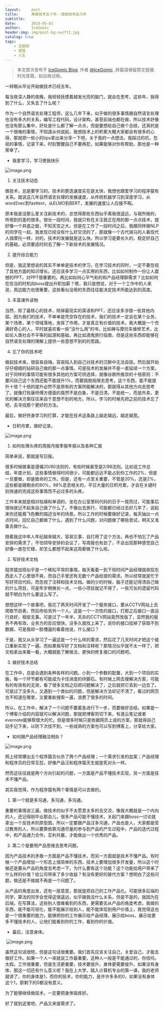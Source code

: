 ```yaml
---
layout:     post
title:      再做技术五十年--我做技术这几年
subtitle:   
date:       2019-05-01
author:     IceGomic
header-img: img/post-bg-swift2.jpg
catalog: true
tags:
    - 互联网
    - 感悟
    - 人生
---
```



> 本文首次发布于 [IceGomic Blog](http://icegomic.github.io), 作者 [@IceGomic](http://github.com/icegomic) ,转载请保留原文链接.
时光荏苒，如白驹过隙。

一转眼从毕业开始做技术已经五年。

每当夜深人静的夜晚，我轻轻抚摸着越发光亮的脑门，就会在思考，这些年，我得到了什么，又失去了什么呢？

作为一个自然语言处理工程师，这么几年下来，似乎做的很多事情跟自然语言处理也没有多大的关系，编写工程代码，设计架构，甚至前端也都在做，所以技术好像也没有那么集中，好处是什么都了解一点点，但是要想给自己做个总结，还真的是一个很难的事情，不知道从何说起，我想技术上的积累大概大家都会有很多的心得，那就把一些小的tips拿出来分享一下吧，关于我的一点想法，我踩过的坑，忽视的事情，记录下来，时刻警醒自己不要再犯，如果能够对你有帮助，那也是一种荣幸了。

*   我爱学习，学习使我快乐

![image.png](https://upload-images.jianshu.io/upload_images/100763-30558580c9899733.png?imageMogr2/auto-orient/strip%7CimageView2/2/w/1240)

1.  关注技术动态

做技术，总是要学习的。技术的更迭速度实在是太快，我想也跟爱学习的程序猿有关系。就说这几年自然语言处理的发展速度，从传统机器学习到深度学习，从word2vec到fasttext，从ELMO到BERT，发展的速度让人应接不暇。

原本我是没那么爱关注新技术的，总觉得那些东西似乎离我很遥远，与我所做的，所用到的差的很多。很长一段时间，我就只有在关注我正在用的那一点点技术，就好像一个井底之蛙，不知天空之大。但是在工作了一段时间之后，我跟同样做NLP的同学在一起，我发现已经没有什么好交流的了，那就像一个古代骑马的人看现代人骑摩托一样，对的，技术的发展就是这么快。所以学习是要长久的，稳定好自己的基础，必须要适时的去了解一下新技术的发展情况。

2.  提升综合能力

但是，我这里想说的其实不单单是技术的学习，在学习技术的同时，一定不要忽视了其他方面的知识增长。还应该多学习一点实用的东西，比如如何制作一份让人震撼的PPT，对PPT很重要的。再比如如何心平气和的和产品经理聊需求？比如如何在恰当的时机向boss提出升职加薪？嗯，我只是想说，对于一个工作中的人来说，周边能力也很重要，这些看似没用的东西往往能决定技术所能达到的高度。

3.  丰富课外读物

当然，除了最核心的技术，除掉最现实的英语和PPT，还应该多涉猎一些其他内容。因为我们的技术，不单单是凭空存在的技术，我们的技术一定会在某个业务，某个场景，某个领域落地，发挥了作用，才是真正有价值的技术。我大概是一个充满好奇心的人，平时就喜欢看一些“没什么用”的书，比如禅与摩托车维修艺术，比如论人类社会不平等的起源和基础，再比如酒鬼旅行指南，但是这些东西却能够在自然语言处理的理解上提供一些意想不到的的思路。

4.  忘了你的技术吧

做起技术来，很容易自嗨，容易陷入到自己对技术的沉醉中无法自拔。然后就开始仔仔细细的钻研自己做的那一点事情。可是技术的发展并不是一直延续一个方案，对于同样的事情可能有很多其他的方案可供选择，就像谷歌所推崇的十倍原则：不要问自己这个东西还能不能提升1%，而要跳脱局限去思考，这个东西，能不能提升十倍？十倍的提升必然不是原有的方案所能解决的，那就得从其他方向去思考了。就像打败康师傅方便面的竟然不是白象，不是日清，不是统一，而是外卖，更优的解决方案往往来自于意想不到的地方。所以，学习的时候先把之前的技术忘了吧，去寻找那个更好的方法。

最后，做好终身学习的打算，才能在技术这条路上越走越远，越走越宽。

*   日积月累，做好记录。

![image.png](https://upload-images.jianshu.io/upload_images/100763-5aee168f4ddfa164.png?imageMogr2/auto-orient/strip%7CimageView2/2/w/1240)

1.  如何处理头疼的周报月报季报年报以及各种汇报

简单来说，那就是写日报。

很多时候做事是遵循20/80法则的，有些时候甚至是2/98法则。比如说工作总结，年度计划，这些事情做得时间很少，可能都远远不能占到你工作的2%，但是一旦要做，却是致命的工作。但是，还有一点至关重要，不管是20%，还是2%，这些都是跟剩余的80%，98%息息相关的，平日大量的日积月累，才会在关键时刻快速的完成这些事情而不必过多的头疼。

工作本来就是相对枯燥和单调的，坐在办公室里码代码的日子一晃而过，可能事后很快就记不起来自己做了什么了。不像出去旅行，可能都已经过去好几年了，说起来你还能眉飞色舞的描述当年的场景。所以工作的时候要做好记录，每天抽出一点点时间，回忆自己都做了什么，遇到了什么问题，对问题做了哪些尝试，明天又准备去做什么。

随着我这中年人年纪越来越大，容易忘事，自打用了这个方法，再也不怕忘了产品安排的需求了，不怕领导安排的会议了，写周报也有劲了，不会出现那种感觉自己好像一直在忙碌，却怎么都想不起来这周都做了什么啦。

2.  写好技术文档

程序猿加班似乎是一个稀松平常的事情。每天看着一到下班时间产品经理就收拾东西走人了心里很不爽，而自己手里还有无数个产品给提的需求。所以经常就是忙于写好项目代码，而忽视了注释和技术文档。做的少的时候，脑子还能记得清自己做的什么项目，可是年岁稍微长一点，一些小项目就记不得了，一些冗长的遗留代码就不明白为什么要这么写了。

想想这样一个故事吧，我花了两天时间开发了一个服务接口，要从CCTV网站上去爬取节目表，然后传给另外一个人。这是一个一次性的接口，打那之后接口一直运行良好，相安无事。可是过了一年半，天杀的CCTV网站竟然改版了，显然我的服务不再有效，业务方的反应很快，没多久就找上来了，说你的接口挂掉了获取不到数据，可是我却一脸懵逼的看着他说，什么接口？

于是，我又从头学习了一遍这是一个什么样的需求，然后花了几天时间才把这个接口重新实现了一遍。而如果我写好了文档和注释呢？那情况似乎就不太一样了，把文档拿出来看一看，大概就能了解做法，更快的修复接口的问题吧。

3.  做好技术总结

在工作中，总是会遇到各种各样的问题。小到一个参数的配置，大到一个项目的实施，每一个环节都有可能成为卡住进度的绊脚石。有时候上网去搜解决方案，可能有的有效有的无效，看了很多文档之后把问题解决了，之后就把它丢到一边去了。可是过了没多久，又遇到一个类似的问题，但是解决方法却记不清了，看过的网页也不知道在哪里，又要重新搜索一遍，浪费了很多的时间。

所以，在工作中，解决了一个问题不要着急进行下一步，而要做好总结。如果是一个博客介绍的内容就可以解决问题，那就把博客剪切下来，有道云笔记或者evernote能够帮很大的忙。但是很多时候只是依据网页上说的方案，那就得自己动手记下来，以防下次找不到，一些成熟的方案也可以写到博客上，分享给大家。

*   如何跟产品经理融洽相处？

![image.png](https://upload-images.jianshu.io/upload_images/100763-9c8cc504d3310b8a.png?imageMogr2/auto-orient/strip%7CimageView2/2/w/1240)

网上经常爆出五个程序猿合伙杀了两个产品经理；一个需求引发的血案；产品经理和程序员的日常互怼。好像产品汪和程序猿天生就是死对头一样。

然而这往往就是两个方向引起的问题，一方面是产品不懂技术实现，另一方面是技术不懂产品。

其实我觉得，作为程序猿有两个事情是可以去做的。

1.  第一个就是多沟通，多沟通，多沟通。

重要的事情说三遍。做技术的似乎不太愿意太多的去交流，像我大概就是一个内向的人，还记得刚毕业那会儿，很多产品可能不懂技术，关起门来跟boss一讨论就拿出一个反技术的原型图，所以一定要跟产品汪多沟通，产品也是人，大家都是受过教育的人，所以要靠依靠沟通尽量的参与到产品的产生过程中，产品的迭代过程中，和产品通力合作，互利共赢，才能做出一个优秀的产品。

2.  第二个是要用产品思维去思考问题。

因为产品技术的矛盾一方面是产品不懂技术，而另一方面就是技术不懂产品。有时候一个产品增加一个形态上很简单的东西，技术上要增加很多开发量，所以这个时候还是要从产品的角度去考虑一下，为什么要有这个功能？这个功能给用户带来了什么样的价值？给公司带来了多少收益？有没有更好的替代方案？想明白了这些问题，做还是不做就不再是一个问题了。

从产品的角度出发，还有一层意思，那就是把自己的工作产品化。可能很多后端的同学，算法的同学会觉得这很遥远，似乎跟我没什么关系，但是不是的，就因为在后端，在写算法，这些别人很难看到的东西，更需要去从产品的角度考虑，我做的东西，能不能可视化，能不能展示给别人，能不能体现到用户价值上，我觉得这也是一个很重要的能力，能够把你的工作展示给产品经理，展示给boss，展示给更多不懂技术的人，让他们能看到你的工作，看到你的价值。

*   最后，注意身体。

 ![image.png](https://upload-images.jianshu.io/upload_images/100763-c0b218b6b4ede5a8.png?imageMogr2/auto-orient/strip%7CimageView2/2/w/1240)

虽然这句话很短，但是这句话很重要。我们首先应该关注自己，关爱自己，才能去做好工作。如果一个人一来就说工作最重要，这种人一般是不能通过的，你信吗，太假。工作很重要，但是生活更重要，技术要提升，身体更需要提升。如果没有身体，那这一切还有什么意义呢？我在上大学，踏入计算机专业的第一课，我的老师就讲了，你的身体是1，而你的技术，你的能力，是许许多多的0，如果没有身体这个1，那剩下的0都没有意义。

为了能够继续做技术，一定要把身体锻炼好。

好了就到这里吧，产品又来提需求了。
